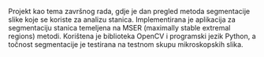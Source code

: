 Projekt kao tema završnog rada, gdje je dan pregled metoda segmentacije slike koje se koriste za analizu stanica.
Implementirana je aplikacija za segmentaciju stanica temeljena na MSER (maximally stable extremal regions) metodi.
Korištena je biblioteka OpenCV i programski jezik Python, a točnost segmentacije je testirana na testnom skupu mikroskopskih slika.
